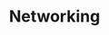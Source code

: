 ---
title: Networking
show_read_time: false
show_toc: false
canonical_url: 'https://docs.projectcalico.org/v3.9/networking/index'
---